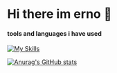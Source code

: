 # Hi there im erno 👋
#### tools and languages i have used 

[![My Skills](https://skillicons.dev/icons?i=javascript,nodejs,html,php,cs,unity,css,react&perline=8)](https://skillicons.dev)


[![Anurag's GitHub stats](https://github-readme-stats.vercel.app/api?username=BestoEpe&hide=contribs,prs&theme=radical)](https://github.com/anuraghazra/github-readme-stats)

<!--
**BestoEpe/BestoEpe** is a ✨ _special_ ✨ repository because its `README.md` (this file) appears on your GitHub profile.

Here are some ideas to get you started:

- 🔭 I’m currently working on ...
- 🌱 I’m currently learning ...
- 👯 I’m looking to collaborate on ...
- 🤔 I’m looking for help with ...
- 💬 Ask me about ...
- 📫 How to reach me: ...
- 😄 Pronouns: ...
- ⚡ Fun fact: ...
-->

